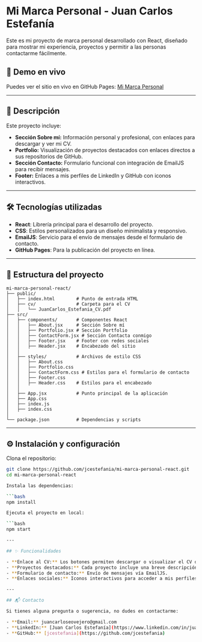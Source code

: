 # Mi Marca Personal - Juan Carlos Estefanía

Este es mi proyecto de marca personal desarrollado con React, diseñado para mostrar mi experiencia, proyectos y permitir a las personas contactarme fácilmente.

## 🚀 Demo en vivo

Puedes ver el sitio en vivo en GitHub Pages: [Mi Marca Personal](https://jcestefania.github.io/mi-marca-personal-react/)

---

## 📑 Descripción

Este proyecto incluye:

- **Sección Sobre mí:** Información personal y profesional, con enlaces para descargar y ver mi CV.
- **Portfolio:** Visualización de proyectos destacados con enlaces directos a sus repositorios de GitHub.
- **Sección Contacto:** Formulario funcional con integración de EmailJS para recibir mensajes.
- **Footer:** Enlaces a mis perfiles de LinkedIn y GitHub con iconos interactivos.

---

## 🛠️ Tecnologías utilizadas

- **React**: Librería principal para el desarrollo del proyecto.
- **CSS**: Estilos personalizados para un diseño minimalista y responsivo.
- **EmailJS**: Servicio para el envío de mensajes desde el formulario de contacto.
- **GitHub Pages**: Para la publicación del proyecto en línea.

---

## 📂 Estructura del proyecto

```plaintext
mi-marca-personal-react/
├── public/
│   ├── index.html        # Punto de entrada HTML
│   ├── cv/               # Carpeta para el CV
│   │   └── JuanCarlos_Estefania_CV.pdf
├── src/
│   ├── components/       # Componentes React
│   │   ├── About.jsx     # Sección Sobre mí
│   │   ├── Portfolio.jsx # Sección Portfolio
│   │   ├── ContactForm.jsx # Sección Contacta conmigo
│   │   ├── Footer.jsx    # Footer con redes sociales
│   │   ├── Header.jsx    # Encabezado del sitio
│   │   
│   ├── styles/           # Archivos de estilo CSS
│   │   ├── About.css
│   │   ├── Portfolio.css
│   │   ├── ContactForm.css # Estilos para el formulario de contacto
│   │   ├── Footer.css
│   │   ├── Header.css    # Estilos para el encabezado
│   │   
│   ├── App.jsx           # Punto principal de la aplicación
│   ├── App.css
│   ├── index.js
│   ├── index.css
│
└── package.json          # Dependencias y scripts
```

---

## ⚙️ Instalación y configuración

Clona el repositorio:

```bash
git clone https://github.com/jcestefania/mi-marca-personal-react.git
cd mi-marca-personal-react

Instala las dependencias:

```bash
npm install

Ejecuta el proyecto en local:

```bash
npm start

---

## ✨ Funcionalidades

- **Enlace al CV:** Los botones permiten descargar o visualizar el CV directamente.
- **Proyectos destacados:** Cada proyecto incluye una breve descripción y un enlace al repositorio.
- **Formulario de contacto:** Envío de mensajes vía EmailJS.
- **Enlaces sociales:** Iconos interactivos para acceder a mis perfiles en LinkedIn y GitHub.

---

## 📬 Contacto

Si tienes alguna pregunta o sugerencia, no dudes en contactarme:

- **Email:** juancarloseovejero@gmail.com
- **LinkedIn:** [Juan Carlos Estefanía](https://www.linkedin.com/in/juan-carlos-estefan%C3%ADa-ovejero-b4b8862b3/)
- **GitHub:** [jcestefania](https://github.com/jcestefania)
